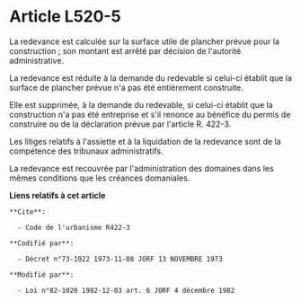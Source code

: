# Article L520-5

La redevance est calculée sur la surface utile de plancher prévue pour la construction ; son montant est arrêté par décision
de l'autorité administrative.

La redevance est réduite à la demande du redevable si celui-ci établit que la surface de plancher prévue n'a pas été
entièrement construite.

Elle est supprimée, à la demande du redevable, si celui-ci établit que la construction n'a pas été entreprise et s'il renonce
au bénéfice du permis de construire ou de la déclaration prévue par l'article R. 422-3.

Les litiges relatifs à l'assiette et à la liquidation de la redevance sont de la compétence des tribunaux administratifs.

La redevance est recouvrée par l'administration des domaines dans les mêmes conditions que les créances domaniales.

**Liens relatifs à cet article**

	**Cite**:

	  - Code de l'urbanisme R422-3

	**Codifié par**:

	  - Décret n°73-1022 1973-11-08 JORF 13 NOVEMBRE 1973

	**Modifié par**:

	  - Loi n°82-1020 1982-12-03 art. 6 JORF 4 décembre 1982
